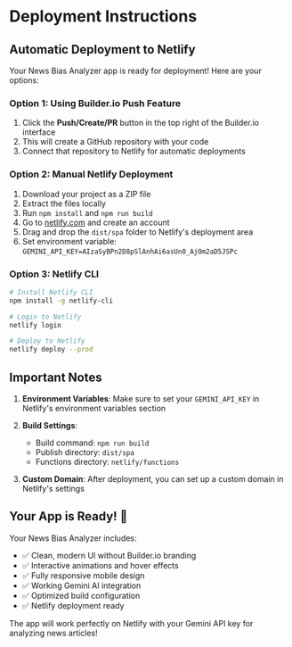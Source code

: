 # Deployment Instructions

## Automatic Deployment to Netlify

Your News Bias Analyzer app is ready for deployment! Here are your options:

### Option 1: Using Builder.io Push Feature
1. Click the **Push/Create/PR** button in the top right of the Builder.io interface
2. This will create a GitHub repository with your code
3. Connect that repository to Netlify for automatic deployments

### Option 2: Manual Netlify Deployment
1. Download your project as a ZIP file
2. Extract the files locally
3. Run `npm install` and `npm run build`
4. Go to [netlify.com](https://netlify.com) and create an account
5. Drag and drop the `dist/spa` folder to Netlify's deployment area
6. Set environment variable: `GEMINI_API_KEY=AIzaSyBPn2D8pSlAnhAi6asUn0_AjOm2aD5JSPc`

### Option 3: Netlify CLI
```bash
# Install Netlify CLI
npm install -g netlify-cli

# Login to Netlify
netlify login

# Deploy to Netlify
netlify deploy --prod
```

## Important Notes

1. **Environment Variables**: Make sure to set your `GEMINI_API_KEY` in Netlify's environment variables section
2. **Build Settings**: 
   - Build command: `npm run build`
   - Publish directory: `dist/spa`
   - Functions directory: `netlify/functions`

3. **Custom Domain**: After deployment, you can set up a custom domain in Netlify's settings

## Your App is Ready! 🚀

Your News Bias Analyzer includes:
- ✅ Clean, modern UI without Builder.io branding
- ✅ Interactive animations and hover effects  
- ✅ Fully responsive mobile design
- ✅ Working Gemini AI integration
- ✅ Optimized build configuration
- ✅ Netlify deployment ready

The app will work perfectly on Netlify with your Gemini API key for analyzing news articles!
